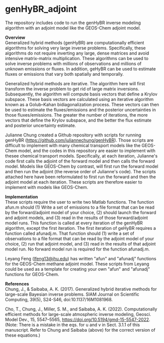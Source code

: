 # genHyBR_adjoint
The repository includes code to run the genHyBR inverse modeling algorithm with an adjoint model like the GEOS-Chem adjoint model.

**Overview**
<br>
Generalized hybrid methods (genHyBR) are computationally efficient algorithms for solving very large inverse problems. Specifically, these algorithms do not require inverting any large, dense matrices and avoid intensive matrix-matrix multiplication. These algorithms can be used to solve inverse problems with millions of observations and millions of unknown emissions or fluxes. In addition, geHyBR can be used to estimate fluxes or emissions that vary both spatially and temporally.

Generalized hybrid methods are iterative. The algorithm here will first transform the inverse problem to get rid of large matrix inversions. Subsequently, the algorithm will compute basis vectors that define a Krylov subspace. These basis vectors are calculated using an iterative algorithm known as a Golub–Kahan bidiagonalization process. These vectors can then be used to estimate the fluxes/emissions and the posterior uncertainties in those fluxes/emissions. The greater the number of iterations, the more vectors that define the Krylov subspace, and the better the flux estimate and posterior uncertainty estimate.

Julianne Chung created a Github repository with scripts for running genHyBR (https://github.com/juliannechung/genHyBR). Those scripts are difficult to implement with many chemical transport models like the GEOS-Chem model, and the codes in this repository are easier to implement with thesee chemical transport models. Specifically, at each iteration, Julianne's code first calls the adjoint of the forward model and then calls the forward model. Models like GEOS-Chem by contrast, will first run the forward model and then run the adjoint (the reverse order of Julianne's code). The scripts attached here have been reformulated to first run the forward and then the adjoint model at each iteration. These scripts are therefore easier to implement with models like GEOS-Chem.

**Implementation**
<br>
These scripts require the user to write two Matlab functions. The function afun.m should (1) Write a set of emissions to a file format that can be read by the forward/adjoint model of your choice, (2) should launch the forward and adjoint models, and (3) read in the results of those forward/adjoint model runs. This function is called at every iteration of the genHyBR algorithm, except the first iteration. The first iteration of geHyBR requires a function called afunadj.m. That function should (1) write a set of observations to a file format that can be read by the adjoint model of your choice, (2) run that adjoint model, and (3) read in the results of that adjoint model run. No forward model run is required for the function afunadj.m.

Leyang Feng (lfeng13@jhu.edu) has written "afun" and "afunadj" functions for the GEOS-Chem methane adjoint model. These scripts from Leyang could be used as a template for creating your own "afun" and "afunadj" functions for GEOS-Chem.

**References**
<br>
Chung, J., & Saibaba, A. K. (2017). Generalized hybrid iterative methods for large-scale Bayesian inverse problems. SIAM Journal on Scientific Computing, 39(5), S24-S46, doi:10.1137/16M1081968.

Cho, T., Chung, J., Miller, S. M., and Saibaba, A. K. (2022). Computationally efficient methods for large-scale atmospheric inverse modeling, Geosci. Model Dev., 15, 5547–5565, https://doi.org/10.5194/gmd-15-5547-2022. (Note: There is a mistake in the eqs. for u and v in Sect. 3.1.1 of this manuscript. Refer to Chung and Saibaba (above) for the correct version of these equations.)
